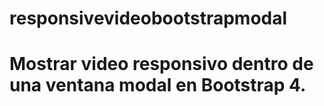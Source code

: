 # responsivevideobootstrapmodal
# Mostrar video responsivo dentro de una ventana modal en Bootstrap 4.
